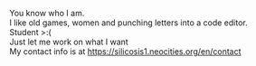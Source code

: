 You know who I am.\
I like old games, women and punching letters into a code editor.\
Student >:(\
Just let me work on what I want\
My contact info is at https://silicosis1.neocities.org/en/contact
